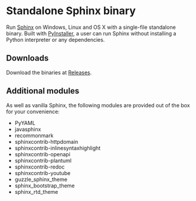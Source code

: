 # Standalone Sphinx binary

Run [Sphinx](http://www.sphinx-doc.org/) on Windows, Linux and OS X with a
single-file standalone binary. Built with [PyInstaller](https://www.pyinstaller.org/),
a user can run Sphinx without installing a Python interpreter or any dependencies.

## Downloads

Download the binaries at [Releases](https://github.com/trustin/sphinx-binary/releases).

## Additional modules

As well as vanilla Sphinx, the following modules are provided out of the box
for your convenience:

- PyYAML
- javasphinx
- recommonmark
- sphinxcontrib-httpdomain
- sphinxcontrib-inlinesyntaxhighlight
- sphinxcontrib-openapi
- sphinxcontrib-plantuml
- sphinxcontrib-redoc
- sphinxcontrib-youtube
- guzzle_sphinx_theme
- sphinx_bootstrap_theme
- sphinx_rtd_theme
